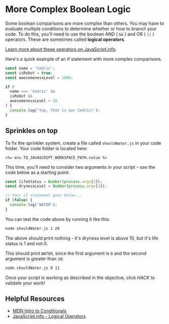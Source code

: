 # More Complex Boolean Logic

Some boolean comparisons are more complex than others. You may have to evaluate multiple conditions to determine whether or how to branch your code. To do this, you'll need to use the boolean AND ( `&&` ) and OR ( `||` ) operators. These are sometimes called **logical operators**.

[Learn more about these operators on JavaScript.info](https://javascript.info/logical-operators).

Here's a quick example of an if statement with more complex comparisons.

```js
const name = 'Cedric';
const isRobot = true;
const awesomenessLevel = 1000;

if (
  name === 'Cedric' &&
  isRobot &&
  awesomenessLevel > 10
) {
  console.log('Yup, that is our Cedric!');
}
```

## Sprinkles on top

To fix the sprinkler system, create a file called `shouldWater.js` in your code folder. Your code folder is located here:

`<%= env.TQ_JAVASCRIPT_WORKSPACE_PATH.value %>`

This time, you'll need to consider two arguments in your script - use the code below as a starting point:

```js
const lifeStatus = Number(process.argv[2]);
const drynessLevel = Number(process.argv[3]);

// Your if statement goes below...
if (false) {
  console.log('WATER');
}
```

You can test the code above by running it like this:

```bash
node shouldWater.js 1 20
```

The above should print nothing - it's dryness level is above 10, but it's life status is 1 and not 0.

This should print `WATER`, since the first argument is `0` and the second argument is greater than `10`:

```bash
node shouldWater.js 0 11
```

Once your script is working as described in the objective, click *HACK* to validate your work!

## Helpful Resources

* [MDN Intro to Conditionals](https://developer.mozilla.org/en-US/docs/Learn/JavaScript/Building_blocks/conditionals)
* [JavaScript.info - Logical Operators](https://javascript.info/logical-operators)

